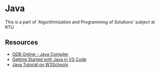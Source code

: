 # Java

This is a part of 'Algorithmization and Programming of Solutions' subject at RTU

## Resources

- [GDB Online - Java Compiler](https://www.onlinegdb.com/)
- [Getting Started with Java in VS Code](https://code.visualstudio.com/docs/java/java-tutorial)
- [Java Tutorial on W3Schools](https://www.w3schools.com/java/default.asp)

